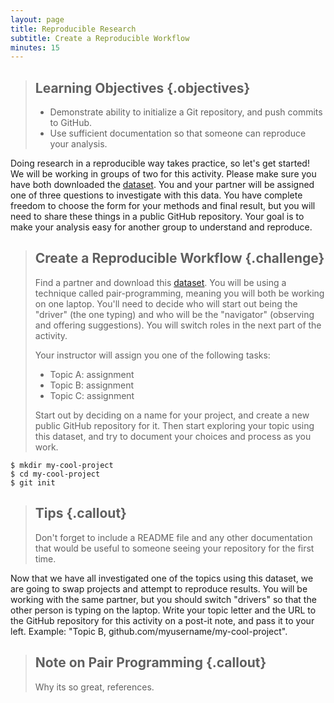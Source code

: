 ```yaml
---
layout: page
title: Reproducible Research
subtitle: Create a Reproducible Workflow
minutes: 15
---
```

> ## Learning Objectives {.objectives}
>
> * Demonstrate ability to initialize a Git repository, and push commits to GitHub.
> * Use sufficient documentation so that someone can reproduce your analysis.

Doing research in a reproducible way takes practice, so let's get started! We will be working in groups of two for this activity. Please make sure you have both downloaded the [dataset](). You and your partner will be assigned one of three questions to investigate with this data. You have complete freedom to choose the form for your methods and final result, but you will need to share these things in a public GitHub repository. Your goal is to make your analysis easy for another group to understand and reproduce.

> ## Create a Reproducible Workflow {.challenge}
>
> Find a partner and download this [dataset](data/nameofdata.csv). 
> You will be using a technique called pair-programming, meaning you will both 
> be working on one laptop. You'll need to decide who will start out being the "driver" 
> (the one typing) and who will be the "navigator" (observing and offering suggestions). 
> You will switch roles in the next part of the activity.
>
> Your instructor will assign you one of the following tasks:
>   - Topic A: assignment
>   - Topic B: assignment
>   - Topic C: assignment
> 
> Start out by deciding on a name for your project, and create a new public GitHub
> repository for it. Then start exploring your topic using this dataset, and try
> to document your choices and process as you work.

~~~ {.bash}
$ mkdir my-cool-project
$ cd my-cool-project
$ git init
~~~ 

> ## Tips {.callout}
>
> Don't forget to include a README file and any other documentation that would be 
> useful to someone seeing your repository for the first time. 

Now that we have all investigated one of the topics using this dataset, we are going to swap projects and attempt to reproduce results. You will be working with the same partner, but you should switch "drivers" so that the other person is typing on the laptop. Write your topic letter and the URL to the GitHub repository for this activity on a post-it note, and pass it to your left. Example: "Topic B, github.com/myusername/my-cool-project".

> ## Note on Pair Programming {.callout}
>
> Why its so great, references. 
